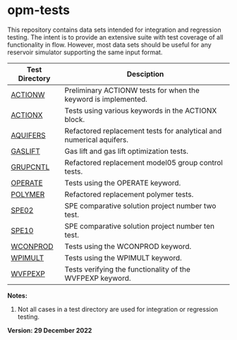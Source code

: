# opm-tests
This repository contains data sets intended for integration and regression testing. The intent is to provide an extensive suite with test coverage of all functionality in flow. However, most data sets should be useful for any reservoir simulator supporting the same input format.

Test Directory                    | Desciption                                                          |
--------------------------------  |---------------------------------------------------------------------|
[ACTIONW](actionw/ACTIONW.md)     | Preliminary ACTIONW tests for when the keyword is implemented.      |
[ACTIONX](actionx/ACTIONX.md)     | Tests using various keywords in the ACTIONX block.                  |
[AQUIFERS](aquifers/AQUIFERS.md)  | Refactored replacement tests for analytical and numerical aquifers. |
[GASLIFT](gaslift/GASLIFT.md)     | Gas lift and gas lift optimization tests.                           |
[GRUPCNTL](grupcntl/GRUPCNTL.md)  | Refactored replacement model05 group control tests.                 |
[OPERATE](operate/OPERATE.md)     | Tests using the OPERATE keyword.                                    |
[POLYMER](polymer/POLYMER.md)     | Refactored replacement polymer tests.                               |
[SPE02](spe02/SPE02.md)           | SPE comparative solution project number two test.                   |
[SPE10](spe10/SPE10.md)           | SPE comparative solution project number ten test.                   |
[WCONPROD](wconprod/WCONPROD.md)  | Tests using the WCONPROD keyword.                                   |
[WPIMULT](wpimult/WPIMULT.md)     | Tests using the WPIMULT keyword.                                    |
[WVFPEXP](wvfpexp/WVFPEXP.md)     | Tests verifying the functionality of the WVFPEXP keyword.           |

**Notes:** 

1. Not all cases in a test directory are used for integration or regression testing.  

**Version: 29 December 2022**
